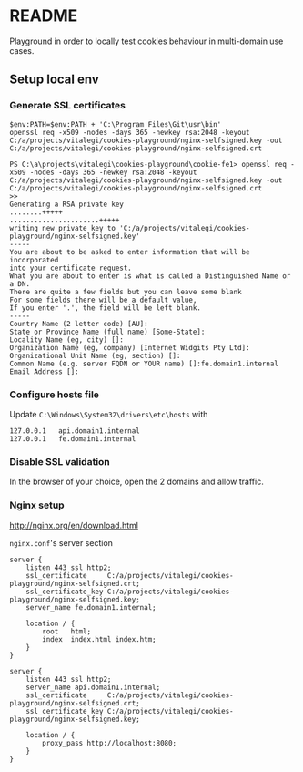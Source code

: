 # README

Playground in order to locally test cookies behaviour in multi-domain use cases.

## Setup local env

### Generate SSL certificates

```
$env:PATH=$env:PATH + 'C:\Program Files\Git\usr\bin'
openssl req -x509 -nodes -days 365 -newkey rsa:2048 -keyout C:/a/projects/vitalegi/cookies-playground/nginx-selfsigned.key -out C:/a/projects/vitalegi/cookies-playground/nginx-selfsigned.crt
```

```
PS C:\a\projects\vitalegi\cookies-playground\cookie-fe1> openssl req -x509 -nodes -days 365 -newkey rsa:2048 -keyout C:/a/projects/vitalegi/cookies-playground/nginx-selfsigned.key -out C:/a/projects/vitalegi/cookies-playground/nginx-selfsigned.crt
>>
Generating a RSA private key
........+++++
......................+++++
writing new private key to 'C:/a/projects/vitalegi/cookies-playground/nginx-selfsigned.key'
-----
You are about to be asked to enter information that will be incorporated
into your certificate request.
What you are about to enter is what is called a Distinguished Name or a DN.
There are quite a few fields but you can leave some blank
For some fields there will be a default value,
If you enter '.', the field will be left blank.
-----
Country Name (2 letter code) [AU]:
State or Province Name (full name) [Some-State]:
Locality Name (eg, city) []:
Organization Name (eg, company) [Internet Widgits Pty Ltd]:
Organizational Unit Name (eg, section) []:
Common Name (e.g. server FQDN or YOUR name) []:fe.domain1.internal
Email Address []:
```

### Configure hosts file

Update `C:\Windows\System32\drivers\etc\hosts` with

```
127.0.0.1	api.domain1.internal
127.0.0.1	fe.domain1.internal
```

### Disable SSL validation

In the browser of your choice, open the 2 domains and allow traffic.

### Nginx setup

<http://nginx.org/en/download.html>

`nginx.conf`'s server section
```
server {
    listen 443 ssl http2;
    ssl_certificate     C:/a/projects/vitalegi/cookies-playground/nginx-selfsigned.crt;
    ssl_certificate_key C:/a/projects/vitalegi/cookies-playground/nginx-selfsigned.key;
    server_name fe.domain1.internal;

    location / {
        root   html;
        index  index.html index.htm;
    }
}

server {
    listen 443 ssl http2;
    server_name api.domain1.internal;
    ssl_certificate     C:/a/projects/vitalegi/cookies-playground/nginx-selfsigned.crt;
    ssl_certificate_key C:/a/projects/vitalegi/cookies-playground/nginx-selfsigned.key;

    location / {
        proxy_pass http://localhost:8080;
    }
}
```
